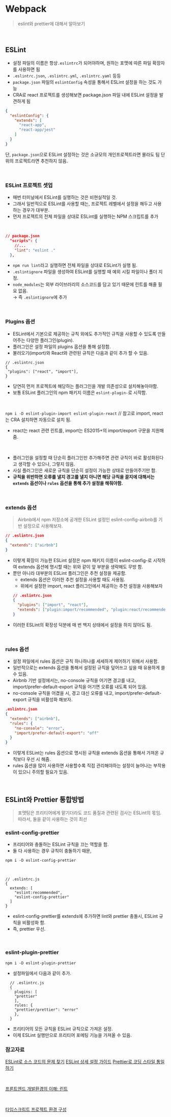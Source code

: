 # Webpack

> eslint와 prettier에 대해서 알아보기

<br>

## ESLint

- 설정 파일의 이름은 항상`.eslintrc`가 되어야하며, 원하는 포맷에 따른 파일 확장자를 사용하면 됨
- `.eslintrc.json`, `.eslintrc.yml`, `.eslintrc.yaml` 등등
- `package.json` 파일의 `eslintConfig` 속성을 통해서 ESLint 설정을 하는 것도 가능
- CRA로 react 프로젝트를 생성해보면 package.json 파일 내에 ESLint 설정을 발견하게 됨

```JSON
{
  "eslintConfig": {
    "extends": [
      "react-app",
      "react-app/jest"
    ]
  }
}
```

단, `package.json`으로 ESLint 설정하는 것은 소규모의 개인프로젝트라면 몰라도 팀 단위의 프로젝트라면 추천하지 않음.

<br>

### ESLint 프로젝트 셋업

- 매번 터미널에서 ESLint를 실행하는 것은 비현실적일 것.
- 그래서 일반적으로 ESLint를 사용할 때는, 프로젝트 레벨에서 설정을 해두고 사용하는 경우가 대부분.
- 먼저 프로젝트의 전체 파일을 상대로 ESLint를 실행하는 NPM 스크립트를 추가

<br>

```JSON
// package.json
  "scripts": {
    //...
    "lint": "eslint ."
  },
```

- `npm run lint`라고 실행하면 전체 파일을 상대로 ESLint가 실행 됨.
- `.eslintignore` 파일을 생성하여 ESLint를 실행할 때 예외 시킬 파일이나 폴더 지정.
- `node_modules`는 외부 라이브러리의 소스코드를 담고 있기 때문에 린트를 해줄 필요 없음.  
  → 즉 `.eslintignore`에 추가

<br>

### Plugins 옵션

- ESLint에서 기본으로 제공하는 규칙 외에도 추가적인 규칙을 사용할 수 있도록 만들어주는 다양한 플러그인(plugin).
- 플러그인은 설정 파일의 plugins 옵션을 통해 설정함.
- 불러오기(import)와 React와 관련된 규칙은 다음과 같이 추가 할 수 있음.

```
// .eslintrc.json
{
 "plugins": ["react", "import"],
}
```

- 당연히 먼저 프로젝트에 해당하는 플러그인을 개발 의존성으로 설치해놓아야함.
- 보통 ESLint 플러그인의 npm 패키지 이름은 `eslint-plugin-`로 시작함.

<br>

`npm i -D eslint-plugin-import eslint-plugin-react` // 참고로 import, react는 CRA 설치하면 자동으로 설치 됨.

- react는 react 관련 린트를, import는 ES2015+의 import/export 구문을 지원해줌.

<br>

- 플러그인을 설정할 때 단순히 플러그인만 추가해주면 관련 규칙이 바로 활성화된다고 생각할 수 있으나, 그렇지 않음.
- 사실 플러그인은 새로운 규칙을 단순히 설정이 가능한 상태로 만들어주기만 함.
- **규칙을 위반하면 오류를 낼지 경고를 낼지 아니면 해당 규칙을 끌지에 대해서는 `extends` 옵션이나 `rules` 옵션을 통해 추가 설정을 해줘야함.**

<br>

### extends 옵션

> Airbnb에서 npm 저장소에 공개한 ESLint 설정인 eslint-config-airbnb를 기반 설정으로 사용해보자.

```JSON
// .eslintrc.json
{
  "extends": ["airbnb"]
}
```

- 이렇게 확장이 가능한 ESLint 설정은 npm 패키지 이름이 eslint-config-로 시작하여 extends 옵션에 명시할 때는 위와 같이 앞 부분을 생략해도 무방 함.
- 뿐만 아니라 대부분의 ESLint 플러그인은 추천 설정을 제공함.
  - extends 옵션은 이러한 추천 설정을 사용할 때도 사용됨.
  - 위에서 설정한 import, react 플러그인에서 제공하는 추천 설정을 사용해보자
  ```JSON
  // .eslintrc.json
  {
    "plugins": ["import", "react"],
    "extends": ["plugin:import/recommended", "plugin:react/recommended"]
  }
  ```
- 이러한 ESLint의 확장성 덕분에 매 번 백지 상태에서 설정을 하지 않아도 됨.

<br>

### rules 옵션

- 설정 파일에서 rules 옵션은 규칙 하나하나를 세세하게 제어하기 위해서 사용함.
- 일반적으로는 extends 옵션을 통해서 설정된 규칙을 덮어쓰고 싶을 때 유용하게 쓸 수 있음.
- Airbnb 기반 설정에서는, no-console 규칙을 어기면 경고를 내고, import/prefer-default-export 규칙을 어기면 오류를 내도록 되어 있음.
- no-console 규칙을 어겼을 시, 경고 대신 오류를 내고, import/prefer-default-export 규칙을 비활성화 해보자.

```JSON
.eslintrc.json
{
  "extends": ["airbnb"],
  "rules": {
    "no-console": "error",
    "import/prefer-default-export": "off"
  }
}
```

- 이렇게 ESLint는 rules 옵션으로 명시된 규칙을 extends 옵션을 통해서 가져온 규칙보다 우선 시 해줌.
- rules 옵션을 많이 사용하면 사용할수록 직접 관리해야하는 설정이 늘어나는 부작용이 있으니 주의할 필요가 있음.

<br>

## ESLint와 Prettier 통합방법

> 포맷팅은 프리티어에게 맡기더라도 코드 품질과 관련된 검사는 ESLint의 몫임.
> 따라서, 둘을 같이 사용하는 것이 최선

### eslint-config-prettier

- 프리티어와 충돌하는 ESLint 규칙을 끄는 역할을 함.
- 둘 다 사용하는 경우 규칙이 충돌하기 때문,

`npm i -D eslint-config-prettier`

<br>

```JS
// .eslintrc.js
{
  extends: [
    "eslint:recommended",
    "eslint-config-prettier"
  ]
}
```

- eslint-config-prettier를 extends에 추가하면 lint와 prettier 충돌시, ESLint 규칙을 비활성화 함.
- 즉, prettier 우선.

<br>

### eslint-plugin-prettier

`npm i -D eslint-plugin-prettier`

- 설정파일에서 다음과 같이 추가.

```JS
  // .eslintrc.js
  {
    plugins: [
    "prettier"
    ],
    rules: {
    "prettier/prettier": "error"
    },
  }
```

- 프리티어의 모든 규칙을 ESLint 규칙으로 가져온 설정.
- 이제 ESLint 실행만으로 프리티어 포메팅 기능을 가져올 수 있음.

### 참고자료

[ESLint로 소스 코드의 문제 찾기](https://www.daleseo.com/js-eslint/)
[ESLint 상세 설정 가이드](https://www.daleseo.com/eslint-config/)
[Prettier로 코딩 스타일 통일하기](https://www.daleseo.com/js-prettier/)

<br>

[프론트엔드 개발환경의 이해: 린트](https://jeonghwan-kim.github.io/series/2019/12/30/frontend-dev-env-lint.html#11-%EB%A6%B0%ED%8A%B8%EA%B0%80-%ED%95%84%EC%9A%94%ED%95%9C-%EC%83%81%ED%99%A9)

<br>

[타입스크립트 프로젝트 환경 구성](https://github.com/joshua1988/learn-typescript/tree/master/setup)
